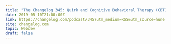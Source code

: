 ```yaml
---
title: "The Changelog 345: Quirk and Cognitive Behavioral Therapy (CBT)"
date: 2019-05-10T21:00:00Z
link: https://changelog.com/podcast/345?utm_medium=RSS&utm_source=hune
site: changelog.com
topic: Webdev
draft: false
---
```

